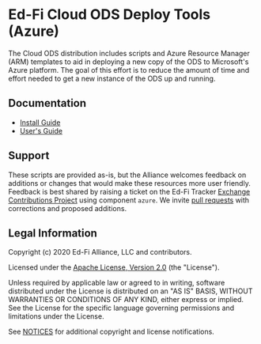 # Ed-Fi Cloud ODS Deploy Tools (Azure)

The Cloud ODS distribution includes scripts and Azure Resource Manager (ARM)
templates to aid in deploying a new copy of the ODS to Microsoft's Azure
platform. The goal of this effort is to reduce the amount of time and effort
needed to get a new instance of the ODS up and running.

## Documentation

* [Install Guide](docs/install-guide.md)
* [User's Guide](docs/user-guide-toc.md)

## Support

These scripts are provided as-is, but the Alliance welcomes feedback on
additions or changes that would make these resources more user friendly.
Feedback is best shared by raising a ticket on the Ed-Fi Tracker [Exchange
Contributions Project](https://tracker.ed-fi.org/projects/EXC/) using component
`azure`. We invite [pull
requests](https://github.com/Ed-Fi-Alliance-OSS/Ed-Fi-X-Ods-Deploy-Azure) with
corrections and proposed additions.

## Legal Information

Copyright (c) 2020 Ed-Fi Alliance, LLC and contributors.

Licensed under the [Apache License, Version 2.0](LICENSE) (the "License").

Unless required by applicable law or agreed to in writing, software
distributed under the License is distributed on an "AS IS" BASIS,
WITHOUT WARRANTIES OR CONDITIONS OF ANY KIND, either express or implied.
See the License for the specific language governing permissions and
limitations under the License.

See [NOTICES](NOTICES.md) for additional copyright and license notifications.
